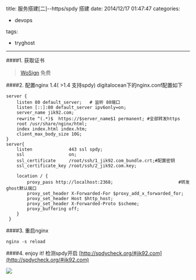 title: 服务搭建[二]--https/spdy 搭建
date: 2014/12/17 01:47:47
categories:

 - devops 


tags:

- tryghost

---


####1. 获取证书

> [WoSign](https://www.wosign.com/) 免费

####2. 配置nginx 1.4( >1.4 支持spdy)
digitalocean下的nginx.conf配置如下

```
server {
    listen 80 default_server;   # 监听 80端口
    listen [::]:80 default_server ipv6only=on;
    server_name jik92.com; 
    rewrite ^(.*)$  https://$server_name$1 permanent; #全部转发https
    root /usr/share/nginx/html;
    index index.html index.htm;
    client_max_body_size 10G;
}    
server{
    listen              443 ssl spdy;                              
    ssl                 on;
    ssl_certificate     /root/ssh/1_jik92.com_bundle.crt;#配置密钥
    ssl_certificate_key /root/ssh/2_jik92.com.key;

    location / {
        proxy_pass http://localhost:2368;                         #转发ghost默认端口
        proxy_set_header X-Forwarded-For $proxy_add_x_forwarded_for;
        proxy_set_header Host $http_host;
        proxy_set_header X-Forwarded-Proto $scheme;
        proxy_buffering off;
    }
 }
```

####3. 重启nginx
```
nginx -s reload
```

####4. enjoy it!
检测spdy开启 [http://spdycheck.org/#jik92.com](http://spdycheck.org/#jik92.com)

![](https://dn-zuoyun.qbox.me/image/3/80/add4152e8660166bdab252e0c6528.jpg)



